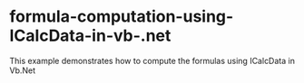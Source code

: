 # formula-computation-using-ICalcData-in-vb-.net
This example demonstrates how to compute the formulas using ICalcData in Vb.Net
